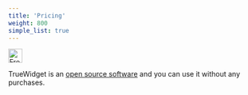 ```yaml
---
title: 'Pricing'
weight: 800
simple_list: true
---
```


<img src="/images/pricing-free.svg" alt="Free" style="height: 2em" class="mb-4" />

TrueWidget is an [open source software](https://github.com/pqrs-org/TrueWidget/) and you can use it without any purchases.
